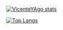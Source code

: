 
[![VicenteYAgo stats](https://github-readme-stats.vercel.app/api?username=VicenteYago&hide=stars&show_icons=true&count_private=true)](https://github.com/VicenteYago/github-readme-stats)

[![Top Langs](https://github-readme-stats.vercel.app/api/top-langs/?username=VicenteYago&hide=html&langs_count=10&layout=compact)](https://github.com/VicenteYago/github-readme-stats)

<!--
**VicenteYago/VicenteYAgo** is a ✨ _special_ ✨ repository because its `README.md` (this file) appears on your GitHub profile.

Here are some ideas to get you started:

- 🔭 I’m currently working on ...
- 🌱 I’m currently learning ...
- 👯 I’m looking to collaborate on ...
- 🤔 I’m looking for help with ...
- 💬 Ask me about ...
- 📫 How to reach me: ...
- 😄 Pronouns: ...
- ⚡ Fun fact: ...
-->
